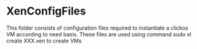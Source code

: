 # XenConfigFiles
This folder consists of configuration files required to instantiate a clickos VM according to need basis.
These files are used using command sudo xl create XXX.xen to create VMs
